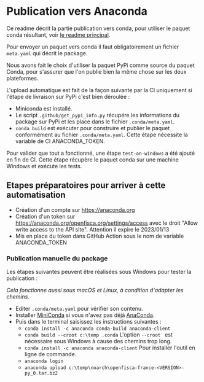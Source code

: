 # Publication vers Anaconda

Ce readme décrit la partie publication vers conda, pour utiliser le paquet conda résultant, voir [le readme principal](https://github.com/openfisca/openfisca-france/tree/publish-to-conda#installez-un-environnement-virtuel-avec-conda).

Pour envoyer un paquet vers conda il faut obligatoirement un fichier `meta.yaml` qui décrit le package.

Nous avons fait le choix d'utiliser la paquet PyPi comme source du paquet Conda, pour s'assurer que l'on publie bien la même chose sur les deux plateformes.

L'upload automatique est fait de la façon suivante par la CI uniquement si l'étape de livraison sur PyPi c'est bien déroulée :
- Miniconda est installé.
- Le script `.github/get_pypi_info.py` récupére les informations du package sur PyPi et les place dans le fichier `.conda/meta.yaml`.
- `conda build` est exécuter pour construire et publier le paquet conformément au fichier `.conda/meta.yaml`. Cette étape nécessite la variable de CI ANACONDA_TOKEN.

Pour valider que tout a fonctionné, une étape `test-on-windows` a été ajouté en fin de CI. Cette étape récupère le paquet conda sur une machine Windows et exécute les tests.

## Etapes préparatoires pour arriver à cette automatisation

- Création d'un compte sur https://anaconda.org
- Création d'un token sur https://anaconda.org/openfisca.org/settings/access avec le droit "Allow write access to the API site". Attention il expire le 2023/01/13
- Mis en place du token dans GitHub Action sous le nom de variable ANACONDA_TOKEN

### Publication manuelle du package

Les étapes suivantes peuvent être réalisées sous Windows pour tester la publication :

_Cela fonctionne aussi sous macOS et Linux, à condition d'adapter les chemins._

- Editer `.conda/meta.yaml` pour vérifier son contenu.
- Installer [MiniConda](https://docs.conda.io/projects/conda/en/latest/user-guide/install/windows.html) si vous n'avez pas déjà [AnaConda](https://www.anaconda.com/products/individual).
- Puis dans le terminal saisissez les instructions suivantes : 
    - `conda install -c anaconda conda-build anaconda-client`
    - `conda build --croot c:\temp .conda` L'option `--croot ` est nécessaire sous Windows à cause des chemins trop long.
    - `conda install -c anaconda anaconda-client` Pour installer l'outil en ligne de commande.
    - `anaconda login`
    - `anaconda upload c:\temp\noarch\openfisca-france-<VERSION>-py_0.tar.bz2`
